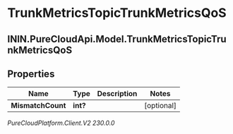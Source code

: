 # TrunkMetricsTopicTrunkMetricsQoS

## ININ.PureCloudApi.Model.TrunkMetricsTopicTrunkMetricsQoS

## Properties

|Name | Type | Description | Notes|
|------------ | ------------- | ------------- | -------------|
| **MismatchCount** | **int?** |  | [optional] |



_PureCloudPlatform.Client.V2 230.0.0_
